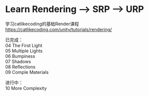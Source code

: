 # Learn Rendering --> SRP --> URP
学习catlikecoding的基础Render课程
https://catlikecoding.com/unity/tutorials/rendering/

已完成：  
04 The First Light  
05 Multiple Lights  
06 Bumpiness  
07 Shadows  
08 Reflections  
09 Comple Materials 

进行中：  
10 More Complexity
